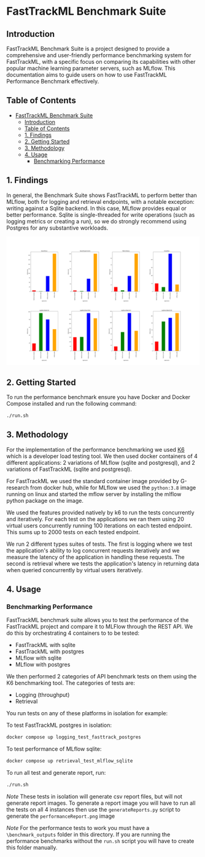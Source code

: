 # FastTrackML Benchmark Suite

## Introduction

FastTrackML Benchmark Suite is a project designed to provide a
comprehensive and user-friendly performance benchmarking system for
FastTrackML, with a specific focus on comparing its capabilities with
other popular machine learning parameter servers, such as MLflow. This
documentation aims to guide users on how to use FastTrackML
Performance Benchmark effectively.

## Table of Contents

- [FastTrackML Benchmark Suite](#fasttrackml-benchmark-suite)
  - [Introduction](#introduction)
  - [Table of Contents](#table-of-contents)
  - [1. Findings](#1-findings)
  - [2. Getting Started ](#2-getting-started-)
  - [3. Methodology](#3-methodology)
  - [4. Usage ](#4-usage-)
    - [Benchmarking Performance ](#benchmarking-performance-)

## 1. Findings

In general, the Benchmark Suite shows FastTrackML to perform better
than MLflow, both for logging and retrieval endpoints, with a notable
exception: writing against a Sqlite backend. In this case, MLflow
provides equal or better performance. Sqlite is single-threaded for
write operations (such as logging metrics or creating a run), so we do
strongly recommend using Postgres for any substantive workloads.

![Performance Report](performanceReport.png "Performance Report")

## 2. Getting Started <a name="getting-started"></a>

To run the performance benchmark ensure you have Docker and Docker
Compose installed and run the following command:

```bash
./run.sh
```

## 3. Methodology
For the implementation of the performance benchmarking we used
[K6](https://k6.io) which is a developer load testing tool. We then
used docker containers of 4 different applications: 2 variations of
MLflow (sqlite and postgresql), and 2 variations of FastTrackML
(sqlite and postgresql).

For FastTrackML we used the standard container image provided by
G-research from docker hub, while for MLflow we used the `python:3.8`
image running on linux and started the mflow server by installing the
mlflow python package on the image.

We used the features provided natively by k6 to run the tests
concurrently and iteratively. For each test on the applications we ran
them using 20 virtual users concurrently running 100 iterations on
each tested endpoint. This sums up to 2000 tests on each tested
endpoint.

We run 2 different types suites of tests. The first is logging where
we test the application's ability to log concurrent requests
iteratively and we measure the latency of the application in handling
these requests. The second is retrieval where we tests the
application's latency in returning data when queried concurrently by
virtual users iteratively.

## 4. Usage <a name="usage"></a>

### Benchmarking Performance <a name="benchmarking-performance"></a>

FastTrackML benchmark suite allows you to test the performance of the
FastTrackML project and compare it to MLFlow through the REST API. We
do this by orchestrating 4 containers to to be tested:
- FastTrackML with sqlite
- FastTrackML with postgres
- MLflow with sqlite
- MLflow with postgres

We then performed 2 categories of API benchmark tests on them using
the K6 benchmarking tool. The categories of tests are:
- Logging (throughput)
- Retrieval

You run tests on any of these platforms in isolation for example:

 To test FastTrackML postgres in isolation:

```bash
docker compose up logging_test_fasttrack_postgres
```

 To test performance of MLflow sqlite:

```bash
docker compose up retrieval_test_mlflow_sqlite
```

To run all test and generate report, run:
```bash
./run.sh
```

*Note* These tests in isolation will generate csv report files, but
will not generate report images. To generate a report image you will
have to run all the tests on all 4 instances then use the
`generateReports.py` script to generate the `performanceReport.png`
image

*Note* For the performance tests to work you must have a
`\benchmark_outputs` folder in this directory. If you are running the
performance benchmarks without the `run.sh` script you will have to
create this folder manually.
